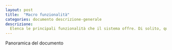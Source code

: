 ```yaml
---
layout: post
title:  "Macro funzionalità"
categories: documento descrizione-generale
descrizione:
  Elenca le principali funzionalità che il sistema offre. Di solito, questa pare può essere integrata con la documentazione precedentemente prodotta e riguarda le macro funzionalità comprese e accordate con i l cliente e le forma testuale o grafica delle differenti funzionalità e le relazioni principali tra queste.
---
```


Panoramica del documento